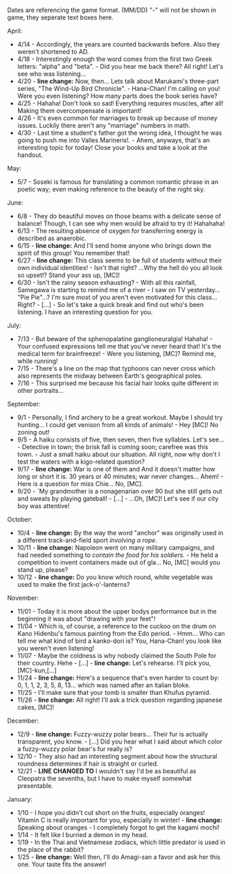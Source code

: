 Dates are referencing the game format. (MM/DD)
"-" will not be shown in game, they seperate text boxes here.

April:
* 4/14 - Accordingly, the years are counted backwards before. Also they weren't shortened to AD.
* 4/18 - Interestingly enough the word comes from the first two Greek letters: "alpha" and "beta". - Did you hear me back there? All right! Let's see who was listening...
* 4/20 - **line change:**  Now, then... Lets talk about Marukami's three-part series, "The Wind-Up Bird Chronicle". - Hana-Chan! I'm calling on you! Were you even listening? How many parts does the book series have?
* 4/25 - Hahaha! Don't look so sad! Everything requires muscles, after all! Making them overcompensate is important!
* 4/26 - It's even common for marriages to break up because of money issues. Luckily there aren't any "marriage" numbers in math.
* 4/30 - Last time a student's father got the wrong idea, I thought he was going to push me into Valles Marineris!. - Ahem, anyways, that's an interesting topic for today! Close your books and take a look at the handout. 

May:
* 5/7 - Soseki is famous for translating a common romantic phrase in an poetic way; even making reference to the beauty of the night sky. 

June:
* 6/8 - They do beautiful moves on those beams with a delicate sense of balance! Though, I can see why men would be afraid to try it! Hahahaha!
* 6/13 - The resulting absence of oxygen for transferring energy is described as anaerobic.
* 6/15 - **line change:**  And I'll send home anyone who brings down the spirit of this group! You remember that!
* 6/27 - **line change:**  This class seems to be full of students without their own individual identities! - Isn't that right? ...Why the hell do you all look so upset!? Stand your ass up, [MC]!
* 6/30 - Isn't the rainy season exhausting? - With all this rainfall, Samegawa is starting to remind me of a river -  I saw on TV yesterday... "Pie Pie"...? I'm sure most of you aren't even motivated for this class... Right? - [...] - So let's take a quick break and find out who's been listening. I have an interesting question for you.

July:
* 7/13 - But beware of the sphenopalatine ganglioneuralgia! Hahaha! - Your confused expressions tell me that you've never heard that! It's the medical term for brainfreeze! - Were you listening, [MC]? Remind me, while running!
* 7/15 - There's a line on the map that typhoons can never cross which also represents the midway between Earth's geographical poles.
* 7/16 - This surprised me because his facial hair looks quite different in other portraits...

September:
* 9/1 - Personally, I find archery to be a great workout. Maybe I should try hunting... I could get venison from all kinds of animals! - Hey [MC]! No zoning out!
* 9/5 - A haiku consists of five, then seven, then five syllables. Let's see... - Detective in town; the brisk fall is coming soon; carefree was this town. - Just a small haiku about our situation. All right, now why don't I test the waters with a kigo-related question?
* 9/17 - **line change:** War is one of them and  And it doesn't matter how long or short it is. 30 years or 40 minutes; war never changes... Ahem!  - Here is a question for miss Chie... No, [MC].
* 9/20 - ´My grandmother is a nonagenarian over 90 but she still gets out and sweats by playing gateball! - [...] - ...Oh, [MC]! Let's see if our city boy was attentive!

October:
* 10/4  - **line change:**  By the way the word "anchor" was originally used in a different track-and-field sport _involving a rope_.
* 10/11 - **line change:**  Napoleon went on many military campaigns, and had needed something to _contain the food for his soldiers._ - He held a competition to invent containers made out of gla... No, [MC] would you stand up, please?
* 10/12 - **line change:**  Do you know which round, white vegetable was used to make the first jack-o'-lanterns? 

November:
* 11/01 - Today it is more about the upper bodys performance but in the beginning it was about "drawing with your feet"!
* 11/04 - Which is, of course, a reference to the cuckoo on the drum on Kano Hidenbu's famous painting from the Edo period. - Hmm... Who can tell me what kind of bird a kanko-dori is? You, Hana-Chan! you look like you weren't even listening!
* 11/07 - Maybe the coldness is why nobody claimed the South Pole for their country. Hehe - [...] - **line change:**  Let's rehearse. I'll pick you, [MC]-kun,[...]
* 11/24 - **line change:**  Here's a sequence that's even harder to count  by: 0, 1, 1, 2, 3, 5, 8, 13... which was named after an italian bloke.
* 11/25 - I'll make sure that your tomb is smaller than Khufus pyramid.
* 11/26 - **line change:**  All right! I'll ask a trick question regarding japanese cakes, [MC]!

December:
* 12/9 - **line change:**  Fuzzy-wuzzy polar bears... Their fur is actually transparent, you know. - [...] Did you hear what I said about which color a fuzzy-wuzzy polar bear's fur really is? 
* 12/10 - They also had an interesting segment about how the structural roundness determines if hair is straight or curled. 
* 12/21 - **LINE CHANGED TO** I wouldn't say I'd be as beautiful as Cleopatra the sevenths, but I have to make myself somewhat presentable. 

January:
* 1/10 - I hope you didn't cut short on the fruits, especially oranges! Vitamin C is really important for you, especially in winter! - **line change:**  Speaking about oranges - I completely forgot to get the kagami mochi!
* 1/14 - It felt like I burried a demon in my head.
* 1/19 - In the Thai and Vietnamese zodiacs, which little predator is used in the place of the rabbit? 
* 1/25 - **line change:**  Well then, I'll do Amagi-san a favor and ask her this one. Your taste fits the answer!